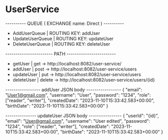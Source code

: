 ﻿# UserService

 
---------- QUEUE ( EXCHANGE name: Direct ) ----------
- AddUserQueue | ROUTING KEY: addUser
- UpdateUserQueue | ROUTING KEY: updateUser
- DeleteUserQueue | ROUTING KEY: deleteUser


----------------------- PATH ------------------------
- getUser | get -> http://localhost:8082/user-service/
- addUser | post -> http://localhost:8082/user-service/users
- updateUser | put -> http://localhost:8082/user-service/users
- deleteUser | delete -> http://localhost:8082/user-service/users/{id}


----------------- addUser JSON body -----------------
   {
       "email": "User1@gmail.com",
       "username": "User",
       "password": "1234",
       "role": ["reader", "writer"],
       "createdDate": "2023-11-10T15:33:42.583+00:00",
       "birthDate": "2023-11-10T15:33:42.583+00:00"
   }

--------------- updateUser JSON body ----------------
   {
       "userId": "{id}",
       "email": "User@gmail.com",
       "username": "User edited",
       "password": "1234",
       "role": ["reader", "writer"],
       "createdDate": "2023-11-10T15:33:42.583+00:00",
       "birthDate": "2023-11-10T15:33:42.583+00:00"
   }
